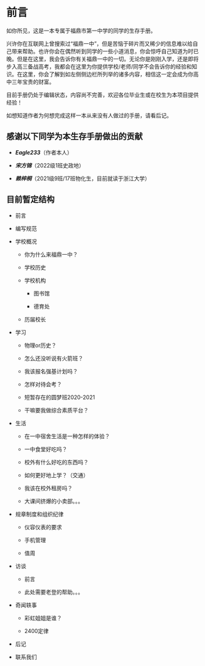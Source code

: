 # 前言

如你所见，这是一本专属于福鼎市第一中学的同学的生存手册。

兴许你在互联网上曾搜索过“福鼎一中”，但是苦恼于碎片而又稀少的信息难以给自己带来帮助。也许你会在偶然听到同学的一些小道消息，你会惊呼自己知道为时已晚。但是在这里，我会告诉你有关福鼎一中的一切。无论你是刚刚入学，还是即将步入高三备战高考，我都会在这里为你提供学校/老师/同学不会告诉你的经验和知识。在这里，你会了解到如左侧侧边栏所列举的诸多内容，相信这一定会成为你高中三年宝贵的财富。

目前手册仍处于编辑状态，内容尚不完善，欢迎各位毕业生或在校生为本项目提供经验！

如想知道作者为何想完成这样一本从来没有人做过的手册，请看后记。

## 感谢以下同学为本生存手册做出的贡献

- ***Eagle233***（作者本人）

- ***宋方锦***（2022级1班史政地）

- ***赖梓桐***（2021级9班/17班物化生，目前就读于浙江大学）

## 目前暂定结构

- 前言

- 编写规范

- 学校概况
  
  - 你为什么来福鼎一中？
  
  - 学校历史
  
  - 学校机构

    - 图书馆

    - 德育处
  
  - 历届校长

- 学习
  
  - 物理or历史？
  
  - 怎么还没听说有火箭班？
  
  - 我该报名强基计划吗？
  
  - 怎样对待会考？
  
  - 短暂存在的圆梦班2020-2021

  - 干嘛要我做综合素质平台？

- 生活
  
  - 在一中宿舍生活是一种怎样的体验？
  
  - 一中食堂好吃吗？
  
  - 校外有什么好吃的东西吗？
  
  - 如何更好地上学？（交通）
  
  - 我该在校外租房吗？
  
  - 大课间挤爆的小卖部。。。

- 规章制度和组织纪律
  
  - 仪容仪表的要求
  
  - 手机管理
  
  - 值周

- 访谈

  - 前言
  
  - 此处需要老登的帮助。。。

- 奇闻轶事
  
  - 彩虹姐姐是谁？

  - 2400定律

- 后记
  
- 联系我们

